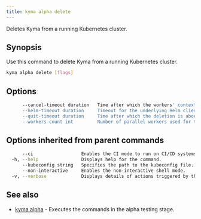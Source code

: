 ```yaml
---
title: kyma alpha delete
---
```


Deletes Kyma from a running Kubernetes cluster.

## Synopsis

Use this command to delete Kyma from a running Kubernetes cluster.

```bash
kyma alpha delete [flags]
```

## Options

```bash
      --cancel-timeout duration   Time after which the workers' context is canceled. Any pending worker goroutines that are blocked by a Helm client will continue. (default 15m0s)
      --helm-timeout duration     Timeout for the underlying Helm client. (default 6m0s)
      --quit-timeout duration     Time after which the deletion is aborted. Worker goroutines may still be working in the background. This value must be greater than the value for cancel-timeout. (default 20m0s)
      --workers-count int         Number of parallel workers used for the deletion. (default 4)
```

## Options inherited from parent commands

```bash
      --ci                  Enables the CI mode to run on CI/CD systems. It avoids any user interaction (such as no dialog prompts) and ensures that logs are formatted properly in log files (such as no spinners for CLI steps).
  -h, --help                Displays help for the command.
      --kubeconfig string   Specifies the path to the kubeconfig file. By default, Kyma CLI uses the KUBECONFIG environment variable or "/$HOME/.kube/config" if the variable is not set.
      --non-interactive     Enables the non-interactive shell mode.
  -v, --verbose             Displays details of actions triggered by the command.
```

## See also

* [kyma alpha](#kyma-alpha-kyma-alpha)	 - Executes the commands in the alpha testing stage.

